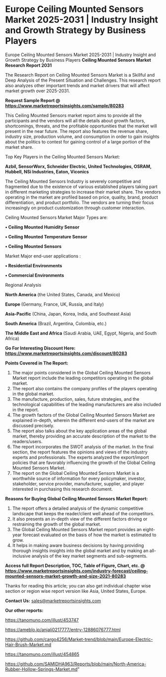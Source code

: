 # Europe Ceiling Mounted Sensors Market 2025-2031 | Industry Insight and Growth Strategy by Business Players
 Europe Ceiling Mounted Sensors Market 2025-2031 | Industry Insight and Growth Strategy by Business Players
<strong>Ceiling Mounted Sensors Market Research Report 2031</strong>

The Research Report on Ceiling Mounted Sensors Market is a Skillful and Deep Analysis of the Present Situation and Challenges. This research report also analyzes other important trends and market drivers that will affect market growth over 2025-2031.

<strong>Request Sample Report @ <a href=https://www.marketreportsinsights.com/sample/80283>https://www.marketreportsinsights.com/sample/80283</a></strong>

This Ceiling Mounted Sensors market report aims to provide all the participants and the vendors will all the details about growth factors, shortcomings, threats, and the profitable opportunities that the market will present in the near future. The report also features the revenue share, industry size, production volume, and consumption in order to gain insights about the politics to contest for gaining control of a large portion of the market share.

Top Key Players in the Ceiling Mounted Sensors Market:

<strong>Azbil, SensorWorx, Schneider Electric, United Technologies, OSRAM, Hubbell, NSi Industries, Eaton, Viconics</strong>

The Ceiling Mounted Sensors Industry is severely competitive and fragmented due to the existence of various established players taking part in different marketing strategies to increase their market share. The vendors operating in the market are profiled based on price, quality, brand, product differentiation, and product portfolio. The vendors are turning their focus increasingly on product customization through customer interaction.

Ceiling Mounted Sensors Market Major Types are:

<strong>• Ceiling Mounted Humidity Sensor

• Ceiling Mounted Temperature Sensor

• Ceiling Mounted Sensors</strong>

Market Major end-user applications :

<strong>• Residential Environments

• Commercial Environments</strong>

Regional Analysis

</u><strong><b>North America</b></strong> (the United States, Canada, and Mexico)

<strong><b>Europe </b></strong>(Germany, France, UK, Russia, and Italy)

<strong><b>Asia-Pacific</b></strong> (China, Japan, Korea, India, and Southeast Asia)

<strong><b>South America</b></strong> (Brazil, Argentina, Colombia, etc.)

<strong><b>The Middle East and Africa</b></strong> (Saudi Arabia, UAE, Egypt, Nigeria, and South Africa)

<strong>Go For Interesting Discount Here: <a href=https://www.marketreportsinsights.com/discount/80283>https://www.marketreportsinsights.com/discount/80283</a></strong>

<strong>Points Covered in The Report:</strong>
<ol>
  <li>The major points considered in the Global Ceiling Mounted Sensors Market report include the leading competitors operating in the global market.</li>
  <li>The report also contains the company profiles of the players operating in the global market.</li>
  <li>The manufacture, production, sales, future strategies, and the technological capabilities of the leading manufacturers are also included in the report.</li>
  <li>The growth factors of the Global Ceiling Mounted Sensors Market are explained in-depth, wherein the different end-users of the market are discussed precisely.</li>
  <li>The report also talks about the key application areas of the global market, thereby providing an accurate description of the market to the readers/users.</li>
  <li>The report incorporates the SWOT analysis of the market. In the final section, the report features the opinions and views of the industry experts and professionals. The experts analyzed the export/import policies that are favorably influencing the growth of the Global Ceiling Mounted Sensors Market.</li>
  <li>The report on the Global Ceiling Mounted Sensors Market is a worthwhile source of information for every policymaker, investor, stakeholder, service provider, manufacturer, supplier, and player interested in purchasing this research document.</li>
</ol>
<strong>Reasons for Buying Global Ceiling Mounted Sensors Market Report:</strong>

<ol>
  <li>The report offers a detailed analysis of the dynamic competitive landscape that keeps the reader/client well ahead of the competitors.</li>
  <li>It also presents an in-depth view of the different factors driving or restraining the growth of the global market.</li>
  <li>The Global Ceiling Mounted Sensors Market report provides an eight-year forecast evaluated on the basis of how the market is estimated to grow.</li>
  <li>It helps in making aware business decisions by having providing thorough insights insights into the global market and by making an all-inclusive analysis of the key market segments and sub-segments.</li>
</ol>
<strong>Access full Report Description, TOC, Table of Figure, Chart, etc. @ <a href=https://www.marketreportsinsights.com/industry-forecast/ceiling-mounted-sensors-market-growth-and-size-2021-80283>https://www.marketreportsinsights.com/industry-forecast/ceiling-mounted-sensors-market-growth-and-size-2021-80283</a></strong>


Thanks for reading this article; you can also get individual chapter wise section or region wise report version like Asia, United States, Europe.

<strong>Contact Us:</strong>
sales@marketreportsinsights.com

<strong>Our other reports:</strong>

<a href=https://tanomuno.com/illust/453747>https://tanomuno.com/illust/453747</a>

<a href=https://ameblo.jp/anjali0217777/entry-12886076777.html>https://ameblo.jp/anjali0217777/entry-12886076777.html</a>

<a href=https://github.com/cargo4256/Market-trend/blob/main/Europe-Electric-Hair-Brush-Market.md>https://github.com/cargo4256/Market-trend/blob/main/Europe-Electric-Hair-Brush-Market.md</a>

<a href=https://tanomuno.com/illust/454865>https://tanomuno.com/illust/454865</a>

<a href=https://github.com/SAMIDHA963/Reports/blob/main/North-America-Rubber-Hollow-Springs-Market.md>https://github.com/SAMIDHA963/Reports/blob/main/North-America-Rubber-Hollow-Springs-Market.md</a>"
